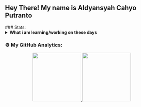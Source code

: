 <h2> Hey There! <b> My name is Aldyansyah Cahyo Putranto</b></h2>
### Stats:
<details>
 <summary><strong>What i am learning/working on these days</strong></summary>
    - 🌱 I’m currently learning Python Programming And I learn code just for fun</br>
    - 💬 Ask me about anything.</br>
    - 🏠 I come from Solo, East Java, Indonesia
    - 📫 How to reach me: <a href="https://github.com/"><img title="EmailMe" src="https://img.shields.io/badge/EmailMe-aldyansyahcp@gmail.com-blue"></a></br>
    - 🀄 I'm can little speak English and Basic Japanese like かナ </br>
    - 🎮 And I LostSaga player too, You can add me, Here my nickname <strong>LostSagaExotic: Ruprechks</strong> & <strong>LostSagaOrigin: Ruprecht</strong></br>
    - 🐼 Nice to meet you!..
</details>

### ⚙️ My GitHub Analytics:

<a href="https://github.com/aldyansyahcp">
  <center>
     <img height="160em" src="https://github-readme-stats.vercel.app/api?username=aldyansyahcp&hide=contribs,prs&show_icons=true&locale=en&layout=compact&theme=merko" />
     <img height="160em" src="https://github-readme-stats.vercel.app/api/top-langs/?username=aldyansyahcp&true&locale=en&layout=compact&theme=merko" />
  </a>
</center>
